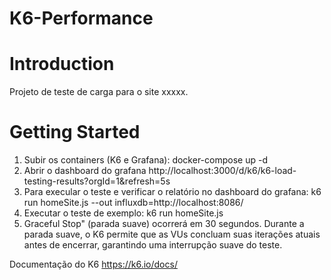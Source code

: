 # K6-Performance
# Introduction 
Projeto de teste de carga para o site xxxxx.

# Getting Started
1. Subir os containers (K6 e Grafana): docker-compose up -d
2. Abrir o dashboard do grafana http://localhost:3000/d/k6/k6-load-testing-results?orgId=1&refresh=5s
3. Para execular o teste e verificar o relatório no dashboard do grafana: k6 run homeSite.js --out influxdb=http://localhost:8086/
4. Executar o teste de exemplo: k6 run homeSite.js
5. Graceful Stop" (parada suave) ocorrerá em 30 segundos. Durante a parada suave, o K6 permite que as VUs concluam suas iterações atuais antes de encerrar, garantindo uma interrupção suave do teste.


Documentação do K6
https://k6.io/docs/
